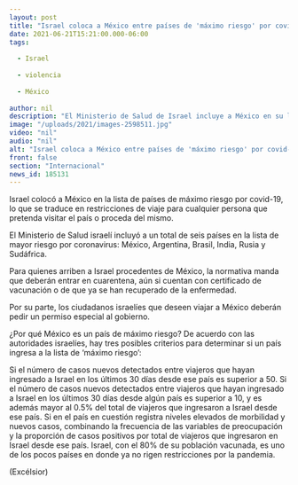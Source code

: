 ```yaml
---
layout: post
title: "Israel coloca a México entre países de 'máximo riesgo' por covid-19"
date: 2021-06-21T15:21:00.000-06:00
tags:
  
  - Israel
  
  - violencia
  
  - México
  
author: nil
description: "El Ministerio de Salud de Israel incluye a México en su lista de países de mayor riesgo por coronavirus, junto a Argentina, Brasil, India, Rusia y Sudáfrica"
image: "/uploads/2021/images-2598511.jpg"
video: "nil"
audio: "nil"
alt: "Israel coloca a México entre países de 'máximo riesgo' por covid-19"
front: false
section: "Internacional"
news_id: 185131
---
```


Israel colocó a México en la lista de países de máximo riesgo por covid-19, lo que se traduce en restricciones de viaje para cualquier persona que pretenda visitar el país o proceda del mismo.

El Ministerio de Salud israelí incluyó a un total de seis países en la lista de mayor riesgo por coronavirus: México, Argentina, Brasil, India, Rusia y Sudáfrica.

Para quienes arriben a Israel procedentes de México, la normativa manda que deberán entrar en cuarentena, aún si cuentan con certificado de vacunación o de que ya se han recuperado de la enfermedad.

Por su parte, los ciudadanos israelíes que deseen viajar a México deberán pedir un permiso especial al gobierno.

¿Por qué México es un país de máximo riesgo?
De acuerdo con las autoridades israelíes, hay tres posibles criterios para determinar si un país ingresa a la lista de ‘máximo riesgo’:

Si el número de casos nuevos detectados entre viajeros que hayan ingresado a Israel en los últimos 30 días desde ese país es superior a 50.
Si el número de casos nuevos detectados entre viajeros que hayan ingresado a Israel en los últimos 30 días desde algún país es superior a 10, y es además mayor al 0.5% del total de viajeros que ingresaron a Israel desde ese país.
Si en el país en cuestión registra niveles elevados de morbilidad y nuevos casos, combinando la frecuencia de las variables de preocupación y la proporción de casos positivos por total de viajeros que ingresaron en Israel desde ese país.
Israel, con el 80% de su población vacunada, es uno de los pocos países en donde ya no rigen restricciones por la pandemia.

(Excélsior)